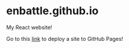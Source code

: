 # enbattle.github.io
My React website!

Go to this [link](https://docs.github.com/en/pages/getting-started-with-github-pages/creating-a-github-pages-site) to deploy a site to GitHub Pages!

